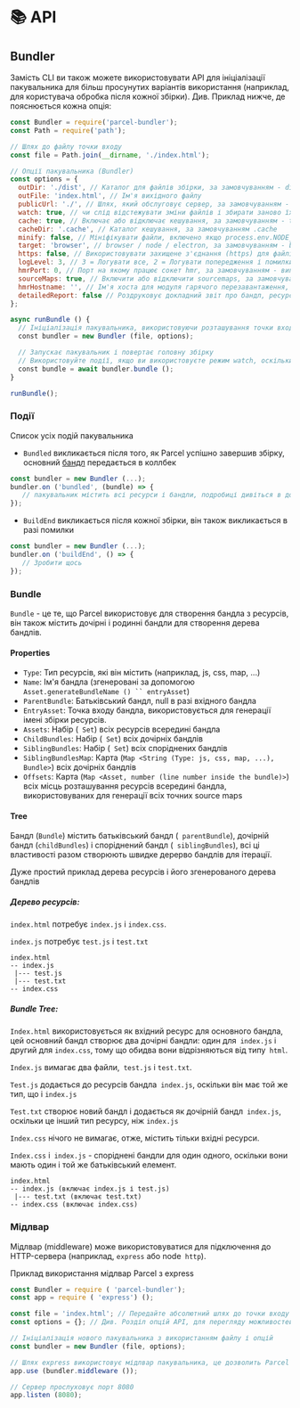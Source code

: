 # 📚 API

## Bundler

Замість CLI ви також можете використовувати API для ініціалізації пакувальника для більш просунутих варіантів використання (наприклад, для користувача обробка після кожної збірки).
Див. Приклад нижче, де пояснюється кожна опція:
```Javascript
const Bundler = require('parcel-bundler');
const Path = require('path');

// Шлях до файлу точки входу
const file = Path.join(__dirname, './index.html');

// Опції пакувальника (Bundler)
const options = {
  outDir: './dist', // Каталог для файлів збірки, за замовчуванням - dist
  outFile: 'index.html', // Ім'я вихідного файлу
  publicUrl: './', // Шлях, який обслуговує сервер, за замовчуванням - dist
  watch: true, // чи слід відстежувати зміни файлів і збирати заново їх при зміні, за замовчуванням - process.env.NODE_ENV! == 'production'
  cache: true, // Включає або відключає кешування, за замовчуванням - true
  cacheDir: '.cache', // Каталог кешування, за замовчуванням .cache
  minify: false, // Мініфікувати файли, включено якщо process.env.NODE_ENV === 'production'
  target: 'browser', // browser / node / electron, за замовчуванням - browser
  https: false, // Використовувати захищене з'єднання (https) для файлів, за замовчуванням - false
  logLevel: 3, // 3 = Логувати все, 2 = Логувати попередження і помилки, 1 = Логувати помилки
  hmrPort: 0, // Порт на якому працює сокет hmr, за замовчуванням - випадковий вільний порт (0 в node.js визначає випадковий вільний порт)
  sourceMaps: true, // Включити або відключити sourcemaps, за замовчуванням включено (поки ще не підтримується в мініфікованих збірках)
  hmrHostname: '', // Ім'я хоста для модуля гарячого перезавантаження, за замовчуванням - ''
  detailedReport: false // Роздруковує докладний звіт про бандл, ресурси, розміри файлів і часу, за замовчуванням - false, звіти роздруковуються, якщо watch відключений
};

async runBundle () {
  // Ініціалізація пакувальника, використовуючи розташування точки входу і надані опції
  const bundler = new Bundler (file, options);

  // Запускає пакувальник і повертає головну збірку
  // Використовуйте події, якщо ви використовуєте режим watch, оскільки цей проміс запускається тільки один раз, а не при кожній перезбірці
  const bundle = await bundler.bundle ();
}

runBundle();
```

### Події

Список усіх подій пакувальника

* `Bundled` викликається після того, як Parcel успішно завершив збірку, основний [бандл](#bundle) передається в коллбек
```Javascript
const bundler = new Bundler (...);
bundler.on ('bundled', (bundle) => {
   // пакувальник містить всі ресурси і бандли, подробиці дивіться в документації
});
```

* `BuildEnd` викликається після кожної збірки, він також викликається в разі помилки
```Javascript
const bundler = new Bundler (...);
bundler.on ('buildEnd', () => {
   // Зробити щось
});
```

### Bundle

`Bundle` - це те, що Parcel використовує для створення бандла з ресурсів, він також містить дочірні і родинні бандли для створення дерева бандлів.

#### Properties

* `Type`: Тип ресурсів, які він містить (наприклад, js, css, map, ...)
* `Name`: Ім'я бандла (згенеровані за допомогою` Asset.generateBundleName () `` entryAsset`)
* `ParentBundle`: Батьківський бандл, null в разі вхідного бандла
* `EntryAsset`: Точка входу бандла, використовується для генерації імені збірки ресурсів.
* `Assets`: Набір (` Set`) всіх ресурсів всередині бандла
* `ChildBundles`: Набір (` Set`) всіх дочірніх бандлів
* `SiblingBundles`: Набір (` Set`) всіх споріднених бандлів
* `SiblingBundlesMap`: Карта (` Map <String (Type: js, css, map, ...), Bundle> `) всіх дочірніх бандлів
* `Offsets`: Карта (` Map <Asset, number (line number inside the bundle)> `) всіх місць розташування ресурсів всередині бандла, використовуваних для генерації всіх точних source maps

#### Tree

Бандл (`Bundle`) містить батьківський бандл (` parentBundle`), дочірній бандл (`childBundles`) і споріднений бандл (` siblingBundles`), всі ці властивості разом створюють швидке дерерво бандлів для ітерації.


Дуже простий приклад дерева ресурсів і його згенерованого дерева бандлів

##### Дерево ресурсів:

`index.html` потребує `index.js` і `index.css`.

`index.js` потребує `test.js` і `test.txt`

```Text
index.html
-- index.js
 |--- test.js
 |--- test.txt
-- index.css
```

##### Bundle Tree:

`Index.html` використовується як вхідний ресурс для основного бандла, цей основний бандл створює два дочірні бандли: один для` index.js` і другий для `index.css`, тому що обидва вони відрізняються від типу` html`.

`Index.js` вимагає два файли,` test.js` і `test.txt`.

`Test.js` додається до ресурсів бандла` index.js`, оскільки він має той же тип, що і `index.js`

`Test.txt` створює новий бандл і додається як дочірній бандл` index.js`, оскільки це інший тип ресурсу, ніж `index.js`

`Index.css` нічого не вимагає, отже, містить тільки вхідні ресурси.

`Index.css` і` index.js` - споріднені бандли для один одного, оскільки вони мають один і той же батьківський елемент.

```Text
index.html
-- index.js (включає index.js і test.js)
 |--- test.txt (включає test.txt)
-- index.css (включає index.css)
```

### Мідлвар

Мідлвар (middleware) може використовуватися для підключення до HTTP-сервера (наприклад, `express` або node` http`).

Приклад використання мідлвар Parcel з express
```Javascript
const Bundler = require ( 'parcel-bundler');
const app = require ( 'express') ();

const file = 'index.html'; // Передайте абсолютний шлях до точки входу тут
const options = {}; // Див. Розділ опцій API, для перегляду можливостей

// Ініціалізація нового пакувальника з використанням файлу і опцій
const bundler = new Bundler (file, options);

// Шлях express використовує мідлвар пакувальника, це дозволить Parcel обробляти кожен запит до вашого сервера express
app.use (bundler.middleware ());

// Сервер прослуховує порт 8080
app.listen (8080);
```
